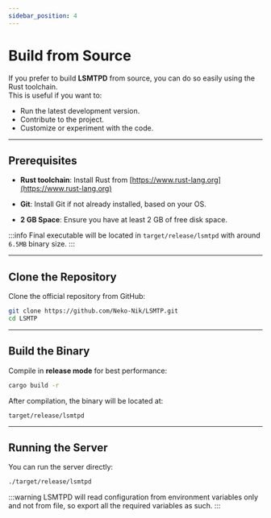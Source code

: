 ```yaml
---
sidebar_position: 4
---
```


# Build from Source

If you prefer to build **LSMTPD** from source, you can do so easily using the Rust toolchain.  
This is useful if you want to:  
- Run the latest development version.  
- Contribute to the project.  
- Customize or experiment with the code.  

---

## Prerequisites

- **Rust toolchain**: Install Rust from [https://www.rust-lang.org](https://www.rust-lang.org)

- **Git**: Install Git if not already installed, based on your OS.

- **2 GB Space**: Ensure you have at least 2 GB of free disk space.

:::info
Final executable will be located in `target/release/lsmtpd` with around `6.5MB` binary size.
:::

---

## Clone the Repository

Clone the official repository from GitHub:

```sh
git clone https://github.com/Neko-Nik/LSMTP.git
cd LSMTP
```

---

## Build the Binary

Compile in **release mode** for best performance:

```sh
cargo build -r
```

After compilation, the binary will be located at:

```
target/release/lsmtpd
```

---

## Running the Server

You can run the server directly:

```sh
./target/release/lsmtpd
```

:::warning
LSMTPD will read configuration from environment variables only and not from file, so export all the required variables as such.
:::
